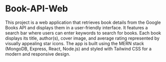 # Book-API-Web
This project is a web application that retrieves book details from the Google Books API and displays them in a user-friendly interface. It features a search bar where users can enter keywords to search for books. Each book displays its title, author(s), cover image, and average rating represented by visually appealing star icons. The app is built using the MERN stack (MongoDB, Express, React, Node.js) and styled with Tailwind CSS for a modern and responsive design.

